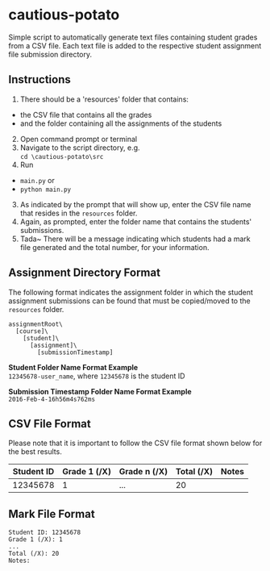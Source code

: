 # cautious-potato
Simple script to automatically generate text files containing student grades from a CSV file. Each text file is added to the respective student assignment file submission directory.

## Instructions
1. There should be a 'resources' folder that contains:
  * the CSV file that contains all the grades
  * and the folder containing all the assignments of the students
2. Open command prompt or terminal
3. Navigate to the script directory, e.g.  
  `cd \cautious-potato\src`
4. Run
  * `main.py` or
  * `python main.py`
3. As indicated by the prompt that will show up, enter the CSV file name that resides in the `resources` folder.
4. Again, as prompted, enter the folder name that contains the students' submissions.
5. Tada~ There will be a message indicating which students had a mark file generated and the total number, for your information.

## Assignment Directory Format
The following format indicates the assignment folder in which the student assignment submissions can be found that must be copied/moved to the `resources` folder.

```
assignmentRoot\
  [course]\
    [student]\
      [assignment]\
        [submissionTimestamp]
```

**Student Folder Name Format Example**  
`12345678-user_name`, where `12345678` is the student ID

**Submission Timestamp Folder Name Format Example**  
`2016-Feb-4-16h56m4s762ms`

## CSV File Format
Please note that it is important to follow the CSV file format shown below for the best results.

Student ID | Grade 1 (/X) | Grade n (/X) | Total (/X) | Notes
-----------|--------------|--------------|------------|------
12345678 | 1 | ... | 20 |

## Mark File Format
```
Student ID: 12345678  
Grade 1 (/X): 1  
...  
Total (/X): 20  
Notes:  
```
